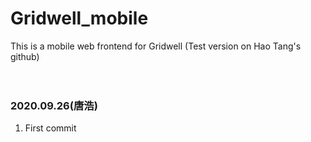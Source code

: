 # Gridwell_mobile

This is a mobile web frontend for Gridwell (Test version on Hao Tang's github)<br>
<br>
<br>

### 2020.09.26(唐浩)

1. First commit<br>
